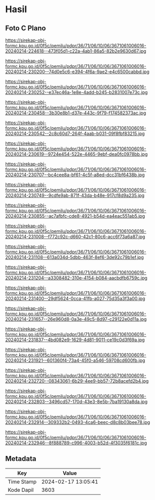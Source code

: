# Hasil

## Foto C Plano

https://sirekap-obj-formc.kpu.go.id/0f5c/pemilu/pdpr/36/71/06/10/06/3671061006016-20240214-224618--473f05d1-c22a-4ab1-86a5-82b2e9630d67.jpg

https://sirekap-obj-formc.kpu.go.id/0f5c/pemilu/pdpr/36/71/06/10/06/3671061006016-20240214-230200--74d0e5c6-e394-4f6a-9ae2-e4c6500cabbd.jpg

https://sirekap-obj-formc.kpu.go.id/0f5c/pemilu/pdpr/36/71/06/10/06/3671061006016-20240214-230252--e37ec46a-1e8e-4add-b245-b2831007e73c.jpg

https://sirekap-obj-formc.kpu.go.id/0f5c/pemilu/pdpr/36/71/06/10/06/3671061006016-20240214-230458--3b30e8b1-d37e-443c-9f79-f174582373ac.jpg

https://sirekap-obj-formc.kpu.go.id/0f5c/pemilu/pdpr/36/71/06/10/06/3671061006016-20240214-230542--2c8c60d7-264f-4aab-b031-09f8fbf83215.jpg

https://sirekap-obj-formc.kpu.go.id/0f5c/pemilu/pdpr/36/71/06/10/06/3671061006016-20240214-230619--9724e454-522e-4465-9ebf-dea0fc0978bb.jpg

https://sirekap-obj-formc.kpu.go.id/0f5c/pemilu/pdpr/36/71/06/10/06/3671061006016-20240214-230707--bc4cee8a-bf61-4c5f-a8ed-dcc31bf6438b.jpg

https://sirekap-obj-formc.kpu.go.id/0f5c/pemilu/pdpr/36/71/06/10/06/3671061006016-20240214-230749--9cdfe9ab-871f-43da-b48e-917cf8d9a235.jpg

https://sirekap-obj-formc.kpu.go.id/0f5c/pemilu/pdpr/36/71/06/10/06/3671061006016-20240214-230855--ac7afbfc-cde8-4921-b54d-ea4eac551ab5.jpg

https://sirekap-obj-formc.kpu.go.id/0f5c/pemilu/pdpr/36/71/06/10/06/3671061006016-20240214-231008--f772c92c-d660-42c1-80c6-acc6f73a6a87.jpg

https://sirekap-obj-formc.kpu.go.id/0f5c/pemilu/pdpr/36/71/06/10/06/3671061006016-20240214-231108--613a034d-5dbb-463f-8ef6-3de92c79b1ef.jpg

https://sirekap-obj-formc.kpu.go.id/0f5c/pemilu/pdpr/36/71/06/10/06/3671061006016-20240214-231204--a3308482-310e-4154-b084-aacbdfb6759c.jpg

https://sirekap-obj-formc.kpu.go.id/0f5c/pemilu/pdpr/36/71/06/10/06/3671061006016-20240214-231400--29df5624-0cca-41fb-a027-75d35a3f3a00.jpg

https://sirekap-obj-formc.kpu.go.id/0f5c/pemilu/pdpr/36/71/06/10/06/3671061006016-20240214-231657--26e960d8-0a3e-49c5-8d97-c29122e0d11a.jpg

https://sirekap-obj-formc.kpu.go.id/0f5c/pemilu/pdpr/36/71/06/10/06/3671061006016-20240214-231837--4bd082e9-1629-4d81-9011-ce19c0d3f69a.jpg

https://sirekap-obj-formc.kpu.go.id/0f5c/pemilu/pdpr/36/71/06/10/06/3671061006016-20240214-231921--601360f4-73a4-45f0-a546-59708cd600fb.jpg

https://sirekap-obj-formc.kpu.go.id/0f5c/pemilu/pdpr/36/71/06/10/06/3671061006016-20240214-232720--08343061-6b29-4ee9-bb57-72b8acefd2b4.jpg

https://sirekap-obj-formc.kpu.go.id/0f5c/pemilu/pdpr/36/71/06/10/06/3671061006016-20240214-232803--3496cd57-170d-43e3-8e5b-7ba19130a8da.jpg

https://sirekap-obj-formc.kpu.go.id/0f5c/pemilu/pdpr/36/71/06/10/06/3671061006016-20240214-232914--309332b2-0493-4ca6-beec-d8c8b03bee78.jpg

https://sirekap-obj-formc.kpu.go.id/0f5c/pemilu/pdpr/36/71/06/10/06/3671061006016-20240214-232946--8f888789-c996-4003-b52d-4f3035f6181c.jpg


## Metadata

| Key        | Value               |
| ---------- | ------------------- |
| Time Stamp | 2024-02-17 13:05:41 |
| Kode Dapil | 3603                |



